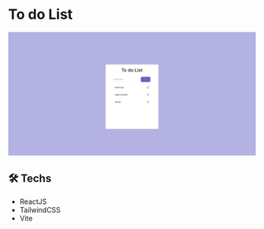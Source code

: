 # To do List 

<p align="center">
 <img src="to-do-list.png">
</p>

## 🛠️ Techs

- ReactJS
- TailwindCSS
- Vite